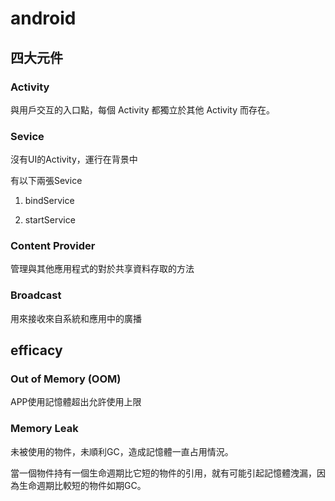 # android

## 四大元件

### Activity

與用戶交互的入口點，每個 Activity 都獨立於其他 Activity 而存在。

### Sevice

沒有UI的Activity，運行在背景中

有以下兩張Sevice

 1. bindService

 2. startService 

### Content Provider

管理與其他應用程式的對於共享資料存取的方法

### Broadcast 

用來接收來自系統和應用中的廣播

## efficacy

### Out of Memory (OOM)

APP使用記憶體超出允許使用上限

### Memory Leak

未被使用的物件，未順利GC，造成記憶體一直占用情況。

當一個物件持有一個生命週期比它短的物件的引用，就有可能引起記憶體洩漏，因為生命週期比較短的物件如期GC。